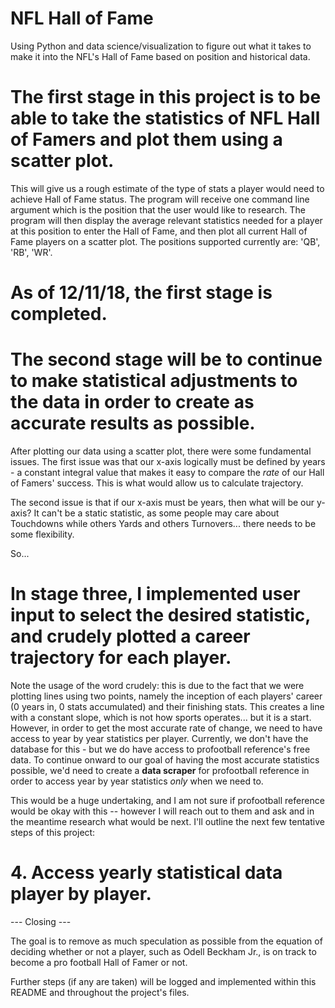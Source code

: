 # NFL Hall of Fame
Using Python and data science/visualization to figure out what it takes to make it into the NFL's Hall of Fame based on position and historical data.

# The first stage in this project is to be able to take the statistics of NFL Hall of Famers and plot them using a scatter plot.

This will give us a rough estimate of the type of stats a player would need to achieve Hall of Fame status. The program will receive one command line argument which is the position that the user would like to research. The program will then display the average relevant statistics needed for a player at this position to enter the Hall of Fame, and then plot all current Hall of Fame players on a scatter plot. The positions supported currently are: 'QB', 'RB', 'WR'.

# As of 12/11/18, the first stage is completed.

# The second stage will be to continue to make statistical adjustments to the data in order to create as accurate results as possible.

After plotting our data using a scatter plot, there were some fundamental issues. 
The first issue was that our x-axis logically must be defined by years - a constant integral value that makes it easy to compare the *rate* of our Hall of Famers' success. This is what would allow us to calculate trajectory. 

The second issue is that if our x-axis must be years, then what will be our y-axis? It can't be a static statistic, as some people may care about Touchdowns while others Yards and others Turnovers... there needs to be some flexibility.

So...

# In stage three, I implemented user input to select the desired statistic, and crudely plotted a career trajectory for each player.

Note the usage of the word crudely: this is due to the fact that we were plotting lines using two points, namely the inception of each players' career (0 years in, 0 stats accumulated) and their finishing stats. This creates a line with a constant slope, which is not how sports operates... but it is a start. However, in order to get the most accurate rate of change, we need to have access to year by year statistics per player. Currently, we don't have the database for this - but we do have access to profootball reference's free data. To continue onward to our goal of having the most accurate statistics possible, we'd need to create a **data scraper** for profootball reference in order to access year by year statistics *only* when we need to. 

This would be a huge undertaking, and I am not sure if profootball reference would be okay with this -- however I will reach out to them and ask and in the meantime research what would be next. I'll outline the next few tentative steps of this project:

# 4. Access yearly statistical data player by player.


--- Closing ---

The goal is to remove as much speculation as possible from the equation of deciding whether or not a player, such as Odell Beckham Jr., is on track to become a pro football Hall of Famer or not.

Further steps (if any are taken) will be logged and implemented within this README and throughout the project's files.
